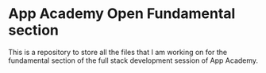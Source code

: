 # App Academy Open Fundamental section

This is a repository to store all the files that I am working on for the fundamental section of the full stack development session of App Academy.
